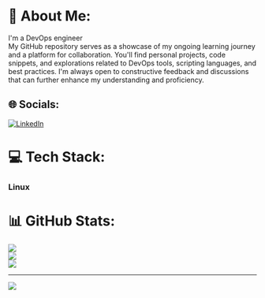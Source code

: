 # 💫 About Me:
I'm a DevOps engineer<br>My GitHub repository serves as a showcase of my ongoing learning journey and a platform for collaboration. You'll find personal projects, code snippets, and explorations related to DevOps tools, scripting languages, and best practices. I'm always open to constructive feedback and discussions that can further enhance my understanding and proficiency.


## 🌐 Socials:
[![LinkedIn](https://img.shields.io/badge/LinkedIn-%230077B5.svg?logo=linkedin&logoColor=white)](https://linkedin.com/in/https://www.linkedin.com/in/amirmohamadkamandlo) 

# 💻 Tech Stack:
### Linux
# 📊 GitHub Stats:
![](https://github-readme-stats.vercel.app/api?username=kamandlo&theme=dark&hide_border=false&include_all_commits=false&count_private=false)<br/>
![](https://github-readme-streak-stats.herokuapp.com/?user=kamandlo&theme=dark&hide_border=false)<br/>
![](https://github-readme-stats.vercel.app/api/top-langs/?username=kamandlo&theme=dark&hide_border=false&include_all_commits=false&count_private=false&layout=compact)

---
[![](https://visitcount.itsvg.in/api?id=kamandlo&icon=0&color=0)](https://visitcount.itsvg.in)

<!-- Proudly created with GPRM ( https://gprm.itsvg.in ) -->
